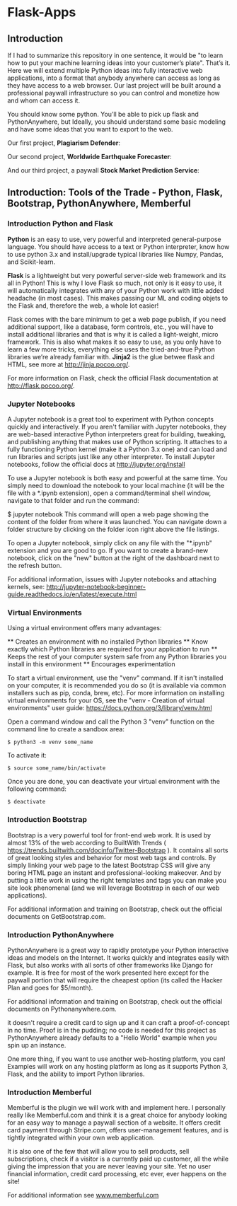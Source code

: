 # Flask-Apps

## Introduction

If I had to summarize this repository in one sentence, it would be "to learn how to put your machine learning ideas into your customer’s plate". That’s it. Here we will extend multiple Python ideas into fully interactive web applications, into a format that anybody anywhere can access as long as they have access to a web browser. Our last project will be built around a professional paywall infrastructure so you can control and monetize how and whom can access it.

You should know some python. You’ll be able to pick up flask and PythonAnywhere, but Ideally, you should understand some basic modeling and have some ideas that you want to export to the web.


Our first project, <b>Plagiarism Defender</b>:

Our second project, <b>Worldwide Earthquake Forecaster</b>:

And our third project, a paywall <b>Stock Market Prediction Service</b>:

## Introduction: Tools of the Trade - Python, Flask, Bootstrap, PythonAnywhere, Memberful
### Introduction Python and Flask

<b>Python</b> is an easy to use, very powerful and interpreted general-purpose language. You should have access to a text or Python interpreter, know how to use python 3.x and install/upgrade typical libraries like Numpy, Pandas, and Scikit-learn.

<b>Flask</b> is a lightweight but very powerful server-side web framework and its all in Python! This is why I love Flask so much, not only is it easy to use, it will automatically integrates with any of your Python work with little added headache (in most cases). This makes passing our ML and coding objets to the Flask and, therefore the web, a whole lot easier!

Flask comes with the bare minimum to get a web page publish, if you need additional support, like a database, form controls, etc., you will have to install additional libraries and that is why it is called a light-weight, micro framework. This is also what makes it so easy to use, as you only have to learn a few more tricks, everything else uses the tried-and-true Python libraries we’re already familiar with. <b>Jinja2</b> is the glue betwee flask and HTML, see more at http://jinja.pocoo.org/.

For more information on Flask, check the official Flask documentation at http://flask.pocoo.org/.

### Jupyter Notebooks

A Jupyter notebook is a great tool to experiment with Python concepts quickly and interactively. If you aren't familiar with Jupyter notebooks, they are web-based interactive Python interpreters great for building, tweaking, and publishing anything that makes use of Python scripting. It attaches to a fully functioning Python kernel (make it a Python 3.x one) and can load and run libraries and scripts just like any other interpreter. To install Jupyter notebooks, follow the official docs at http://jupyter.org/install

To use a Jupyter notebook is both easy and powerful at the same time. You simply need to download the notebook to your local machine (it will be the file with a *.ipynb extension), open a command/terminal shell window, navigate to that folder and run the command:

$ jupyter notebook
This command will open a web page showing the content of the folder from where it was launched. You can navigate down a folder structure by clicking on the folder icon right above the file listings.

To open a Jupyter notebook, simply click on any file with the "*.ipynb" extension and you are good to go. If you want to create a brand-new notebook, click on the "new" button at the right of the dashboard next to the refresh button.

For additional information, issues with Jupyter notebooks and attaching kernels, see: http://jupyter-notebook-beginner-guide.readthedocs.io/en/latest/execute.html

### Virtual Environments

Using a virtual environment offers many advantages:

** Creates an environment with no installed Python libraries
** Know exactly which Python libraries are required for your application to run
** Keeps the rest of your computer system safe from any Python libraries you install in this environment
** Encourages experimentation

To start a virtual environment, use the "venv" command. If it isn't installed on your computer, it is recommended you do so (it is available via common installers such as pip, conda, brew, etc). For more information on installing virtual environments for your OS, see the "venv - Creation of virtual environments" user guide: https://docs.python.org/3/library/venv.html

Open a command window and call the Python 3 "venv" function on the command line to create a sandbox area:

`$ python3 -m venv some_name`

To activate it:

`$ source some_name/bin/activate`

Once you are done, you can deactivate your virtual environment with the following command:

`$ deactivate`

### Introduction Bootstrap

Bootstrap is a very powerful tool for front-end web work. It is used by almost 13% of the web according to BuiltWith Trends ( https://trends.builtwith.com/docinfo/Twitter-Bootstrap ). It contains all sorts of great looking styles and behavior for most web tags and controls. By simply linking your web page to the latest Bootstrap CSS will give any boring HTML page an instant and professional-looking makeover. And by putting a little work in using the right templates and tags you can make you site look phenomenal (and we will leverage Bootstrap in each of our web applications).

For additional information and training on Bootstrap, check out the official documents on GetBootstrap.com.

### Introduction PythonAnywhere

PythonAnywhere is a great way to rapidly prototype your Python interactive ideas and models on the Internet. It works quickly and integrates easily with Flask, but also works with all sorts of other frameworks like Django for example. It is free for most of the work presented here except for the paywall portion that will require the cheapest option (its called the Hacker Plan and goes for $5/month).

For additional information and training on Bootstrap, check out the official documents on Pythonanywhere.com.

it doesn't require a credit card to sign up and it can craft a proof-of-concept in no time. Proof is in the pudding; no code is needed for this project as PythonAnywhere already defaults to a "Hello World" example when you spin up an instance.

One more thing, if you want to use another web-hosting platform, you can! Examples will work on any hosting platform as long as it supports Python 3, Flask, and the ability to import Python libraries.

### Introduction Memberful

Memberful is the plugin we will work with and implement here. I personally really like Memberful.com and think it is a great choice for anybody looking for an easy way to manage a paywall section of a website. It offers credit card payment through Stripe.com, offers user-management features, and is tightly integrated within your own web application.

It is also one of the few that will allow you to sell products, sell subscriptions, check if a visitor is a currently paid up customer, all the while giving the impression that you are never leaving your site. Yet no user financial information, credit card processing, etc ever, ever happens on the site!

For additional information see www.memberful.com
